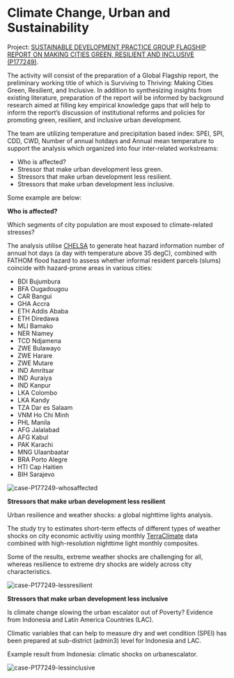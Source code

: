 # Climate Change, Urban and Sustainability

Project: [SUSTAINABLE DEVELOPMENT PRACTICE GROUP FLAGSHIP REPORT ON MAKING CITIES GREEN, RESILIENT AND INCLUSIVE (P177249)](http://operationsportal.worldbank.org/secure/P177249/home).  

The activity will consist of the preparation of a Global Flagship report, the preliminary working title of which is Surviving to Thriving: Making Cities Green, Resilient, and Inclusive. In addition to synthesizing insights from existing literature, preparation of the report will be informed by background research aimed at filling key empirical knowledge gaps that will help to inform the report’s discussion of institutional reforms and policies for promoting green, resilient, and inclusive urban development.  

The team are utilizing temperature and precipitation based index: SPEI, SPI, CDD, CWD, Number of annual hotdays and Annual mean temperature to support the analysis which organized into four inter-related workstreams:

* Who is affected? 
* Stressor that make urban development less green.  
* Stressors that make urban development less resilient.  
* Stressors that make urban development less inclusive.  

Some example are below:

**Who is affected?**

Which segments of city population are most exposed to climate-related stresses?

The analysis utilise [CHELSA](../data/chelsa) to generate heat hazard information number of annual hot days (a day with temperature above 35 degC), combined with FATHOM flood hazard to assess whether informal resident parcels (slums) coincide with hazard-prone areas in various cities: 

* BDI Bujumbura
* BFA Ougadougou
* CAR Bangui
* GHA Accra
* ETH Addis Ababa
* ETH Diredawa
* MLI Bamako
* NER Niamey
* TCD Ndjamena
* ZWE Bulawayo
* ZWE Harare
* ZWE Mutare
* IND Amritsar
* IND Auraiya
* IND Kanpur
* LKA Colombo
* LKA Kandy
* TZA Dar es Salaam
* VNM Ho Chi Minh
* PHL Manila
* AFG Jalalabad
* AFG Kabul
* PAK Karachi
* MNG Ulaanbaatar
* BRA Porto Alegre
* HTI Cap Haitien
* BIH Sarajevo

![case-P177249-whosaffected](../img/case-P177249-whosaffected.png)
  

**Stressors that make urban development less resilient**

Urban resilience and weather shocks: a global nighttime lights analysis.  

The study try to estimates short-term effects of different types of weather shocks on city economic activitiy using monthly [TerraClimate](../data/terraclimate) data combined with high-resolution nighttime light monthly composites.  

Some of the results, extreme weather shocks are challenging for all, whereas resilience to extreme dry shocks are widely across city characteristics.  

![case-P177249-lessresilient](../img/case-P177249-lessresilient.png)
  


**Stressors that make urban development less inclusive**

Is climate change slowing the urban escalator out of Poverty? Evidence from Indonesia and Latin America Countries (LAC).  

Climatic variables that can help to measure dry and wet condition (SPEI) has been prepared at sub-district (admin3) level for Indonesia and LAC.  

Example result from Indonesia: climatic shocks on urbanescalator.  

![case-P177249-lessinclusive](../img/case-P177249-lessinclusive.png)